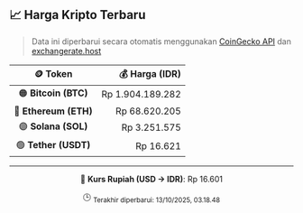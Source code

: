 

<!-- HARGA_KRIPTO -->
## 📈 Harga Kripto Terbaru

> Data ini diperbarui secara otomatis menggunakan [CoinGecko API](https://www.coingecko.com/) dan [exchangerate.host](https://exchangerate.host/)

<div align="center">

| 🪙 Token | 💰 Harga (IDR) |
|:------:|---------------:|
| 🟠 **Bitcoin (BTC)**   | Rp 1.904.189.282 |
| 🔵 **Ethereum (ETH)**  | Rp 68.620.205 |
| 🟣 **Solana (SOL)**    | Rp 3.251.575 |
| 🟢 **Tether (USDT)**   | Rp 16.621 |

---

💱 **Kurs Rupiah (USD → IDR)**: Rp 16.601

🕒 <sub>Terakhir diperbarui: 13/10/2025, 03.18.48</sub>

</div>
<!-- /HARGA_KRIPTO -->